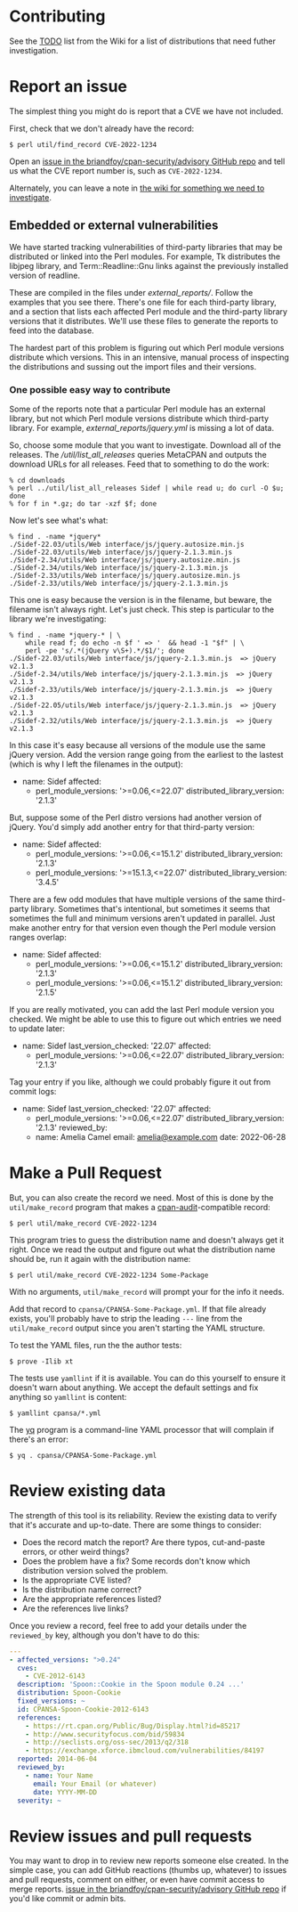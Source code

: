 # Contributing

See the
[TODO](https://github.com/briandfoy/cpan-security-advisory/wiki/TODO)
list from the Wiki for a list of distributions that need futher
investigation.

# Report an issue

The simplest thing you might do is report that a CVE we have not
included.

First, check that we don't already have the record:

	$ perl util/find_record CVE-2022-1234

Open an [issue in the briandfoy/cpan-security/advisory GitHub
repo](https://github.com/briandfoy/cpan-security-advisory/issues) and
tell us what the CVE report number is, such as `CVE-2022-1234`.

Alternately, you can leave a note in [the wiki for something we need
to investigate](https://github.com/briandfoy/cpan-security-advisory/wiki/TODO).

## Embedded or external vulnerabilities

We have started tracking vulnerabilities of third-party libraries that
may be distributed or linked into the Perl modules. For example, Tk
distributes the libjpeg library, and Term::Readline::Gnu links against
the previously installed version of readline.

These are compiled in the files under *external_reports/*. Follow the
examples that you see there. There's one file for each third-party
library, and a section that lists each affected Perl module and the
third-party library versions that it distributes. We'll use these
files to generate the reports to feed into the database.

The hardest part of this problem is figuring out which Perl module
versions distribute which versions. This in an intensive, manual
process of inspecting the distributions and sussing out the import
files and their versions.

### One possible easy way to contribute

Some of the reports note that a particular Perl module has an external
library, but not which Perl module versions distribute which third-party
library. For example, *external_reports/jquery.yml* is missing a lot of
data.

So, choose some module that you want to investigate. Download all of the
releases. The */util/list_all_releases* queries MetaCPAN and outputs
the download URLs for all releases. Feed that to something to do the
work:

	% cd downloads
	% perl ../util/list_all_releases Sidef | while read u; do curl -O $u; done
    % for f in *.gz; do tar -xzf $f; done

Now let's see what's what:

	% find . -name *jquery*
	./Sidef-22.03/utils/Web interface/js/jquery.autosize.min.js
	./Sidef-22.03/utils/Web interface/js/jquery-2.1.3.min.js
	./Sidef-2.34/utils/Web interface/js/jquery.autosize.min.js
	./Sidef-2.34/utils/Web interface/js/jquery-2.1.3.min.js
	./Sidef-2.33/utils/Web interface/js/jquery.autosize.min.js
	./Sidef-2.33/utils/Web interface/js/jquery-2.1.3.min.js

This one is easy because the version is in the filename, but beware,
the filename isn't always right. Let's just check. This step is particular
to the library we're investigating:

	% find . -name *jquery-* | \
	    while read f; do echo -n $f ' => '  && head -1 "$f" | \
	    perl -pe 's/.*(jQuery v\S+).*/$1/'; done
	./Sidef-22.03/utils/Web interface/js/jquery-2.1.3.min.js  => jQuery v2.1.3
	./Sidef-2.34/utils/Web interface/js/jquery-2.1.3.min.js  => jQuery v2.1.3
	./Sidef-2.33/utils/Web interface/js/jquery-2.1.3.min.js  => jQuery v2.1.3
	./Sidef-22.05/utils/Web interface/js/jquery-2.1.3.min.js  => jQuery v2.1.3
	./Sidef-2.32/utils/Web interface/js/jquery-2.1.3.min.js  => jQuery v2.1.3

In this case it's easy because all versions of the module use the same
jQuery version. Add the version range going from the earliest to the lastest
(which is why I left the filenames in the output):

  - name: Sidef
    affected:
      - perl_module_versions: '>=0.06,<=22.07'
        distributed_library_version: '2.1.3'

But, suppose some of the Perl distro versions had another version of
jQuery. You'd simply add another entry for that third-party version:

  - name: Sidef
    affected:
      - perl_module_versions: '>=0.06,<=15.1.2'
        distributed_library_version: '2.1.3'
      - perl_module_versions: '>=15.1.3,<=22.07'
        distributed_library_version: '3.4.5'

There are a few odd modules that have multiple versions of the same
third-party library. Sometimes that's intentional, but sometimes it
seems that sometimes the full and minimum versions aren't updated in
parallel. Just make another entry for that version even though the
Perl module version ranges overlap:

  - name: Sidef
    affected:
      - perl_module_versions: '>=0.06,<=15.1.2'
        distributed_library_version: '2.1.3'
      - perl_module_versions: '>=0.06,<=15.1.2'
        distributed_library_version: '2.1.5'

If you are really motivated, you can add the last Perl module version
you checked. We might be able to use this to figure out which entries
we need to update later:

  - name: Sidef
    last_version_checked: '22.07'
    affected:
      - perl_module_versions: '>=0.06,<=22.07'
        distributed_library_version: '2.1.3'

Tag your entry if you like, although we could probably figure it out
from commit logs:

  - name: Sidef
    last_version_checked: '22.07'
    affected:
      - perl_module_versions: '>=0.06,<=22.07'
        distributed_library_version: '2.1.3'
    reviewed_by:
      - name: Amelia Camel
        email: amelia@example.com
        date: 2022-06-28

# Make a Pull Request

But, you can also create the record we need. Most of this is done by
the `util/make_record` program that makes a
[cpan-audit](https://github.com/briandfoy/cpan-audit)-compatible
record:

	$ perl util/make_record CVE-2022-1234

This program tries to guess the distribution name and doesn't always
get it right. Once we read the output and figure out what the
distribution name should be, run it again with the distribution name:

	$ perl util/make_record CVE-2022-1234 Some-Package

With no arguments, `util/make_record` will prompt your for the info
it needs.

Add that record to `cpansa/CPANSA-Some-Package.yml`. If that file already
exists, you'll probably have to strip the leading `---` line from the
`util/make_record` output since you aren't starting the YAML structure.

To test the YAML files, run the the author tests:

	$ prove -Ilib xt

The tests use `yamllint` if it is available. You can do this yourself
to ensure it doesn't warn about anything. We accept the default settings
and fix anything so `yamllint` is content:

	$ yamllint cpansa/*.yml

The [yq](https://github.com/mikefarah/yq) program is a command-line
YAML processor that will complain if there's an error:

	$ yq . cpansa/CPANSA-Some-Package.yml

# Review existing data

The strength of this tool is its reliability. Review the existing data
to verify that it's accurate and up-to-date. There are some things to consider:

* Does the record match the report? Are there typos, cut-and-paste errors, or other weird things?
* Does the problem have a fix? Some records don't know which distribution version solved the problem.
* Is the appropriate CVE listed?
* Is the distribution name correct?
* Are the appropriate references listed?
* Are the references live links?

Once you review a record, feel free to add your details under the `reviewed_by`
key, although you don't have to do this:

```yaml
---
- affected_versions: ">0.24"
  cves:
    - CVE-2012-6143
  description: 'Spoon::Cookie in the Spoon module 0.24 ...'
  distribution: Spoon-Cookie
  fixed_versions: ~
  id: CPANSA-Spoon-Cookie-2012-6143
  references:
    - https://rt.cpan.org/Public/Bug/Display.html?id=85217
    - http://www.securityfocus.com/bid/59834
    - http://seclists.org/oss-sec/2013/q2/318
    - https://exchange.xforce.ibmcloud.com/vulnerabilities/84197
  reported: 2014-06-04
  reviewed_by:
    - name: Your Name
      email: Your Email (or whatever)
      date: YYYY-MM-DD
  severity: ~
```

# Review issues and pull requests

You may want to drop in to review new reports someone else created. In the
simple case, you can add GitHub reactions (thumbs up, whatever) to issues and pull requests, comment
on either, or even have commit access to merge reports. [issue in the briandfoy/cpan-security/advisory GitHub
repo](https://github.com/briandfoy/cpan-security-advisory/issues) if
you'd like commit or admin bits.
